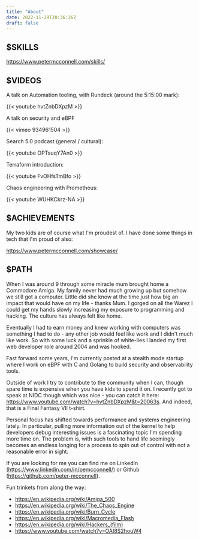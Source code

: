 ```yaml
---
title: "About"
date: 2022-11-29T20:36:26Z
draft: false
---
```


$SKILLS
-------

https://www.petermcconnell.com/skills/


$VIDEOS
-------

A talk on Automation tooling, with Rundeck (around the 5:15:00 mark):

{{< youtube hvtZnbDXpzM >}}

A talk on security and eBPF

{{< vimeo 934961504 >}}

Search 5.0 podcast (general / cultural):

{{< youtube OPTsuqY7An0 >}}

Terraform introduction:

{{< youtube FvOHfsTmBfo >}}

Chaos engineering with Prometheus:

{{< youtube WUHKCkrz-NA >}}


$ACHIEVEMENTS
-------------

My two kids are of course what I'm proudest of. I have done some things in tech
that I'm proud of also:

https://www.petermcconnell.com/showcase/


$PATH
-----

When I was around 9 through some miracle mum brought home a Commodore Amiga.
My family never had much growing up but somehow we still got a computer. Little
did she know at the time just how big an impact that would have on my life -
thanks Mum. I gorged on all the Warez I could get my hands slowly increasing
my exposure to programming and hacking. The culture has always felt like home.

Eventually I had to earn money and knew working with computers was something I
had to do - any other job would feel like work and I didn't much like work. So
with some luck and a sprinkle of white-lies I landed my first web developer
role around 2004 and was hooked.

Fast forward some years, I'm currently posted at a stealth mode startup where I
work on eBPF with C and Golang to build security and observability tools.

Outside of work I try to contribute to the community when I can, though spare
time is expensive when you have kids to spend it on. I recently got to speak at
NIDC though which was nice - you can catch it here:
https://www.youtube.com/watch?v=hvtZnbDXpzM&t=20063s. And indeed, that is a
Final Fantasy VII t-shirt.

Personal focus has shifted towards performance and systems engineering lately.
In particular, pulling more information out of the kernel to help developers
debug interesting issues is a fascinating topic I'm spending more time on. The
problem is, with such tools to hand life seemingly becomes an endless longing
for a process to spin out of control with not a reasonable error in sight.

If you are looking for me you can find me on LinkedIn
(https://www.linkedin.com/in/pemcconnell/) or
Github (https://github.com/peter-mcconnell).

Fun trinkets from along the way:

- https://en.wikipedia.org/wiki/Amiga_500
- https://en.wikipedia.org/wiki/The_Chaos_Engine
- https://en.wikipedia.org/wiki/Burn_Cycle
- https://en.wikipedia.org/wiki/Macromedia_Flash
- https://en.wikipedia.org/wiki/Hackers_(film)
- https://www.youtube.com/watch?v=OAI8S2houW4
